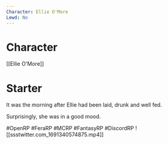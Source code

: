 ```yaml
---
Character: Ellie O'More
Lewd: No
---
```

# Character
[[Ellie O'More]]
# Starter
It was the morning after Ellie had been laid, drunk and well fed.

Surprisingly, she was in a good mood.

#OpenRP #FeraRP #MCRP #FantasyRP #DiscordRP
![[ssstwitter.com_1691340574875.mp4]]